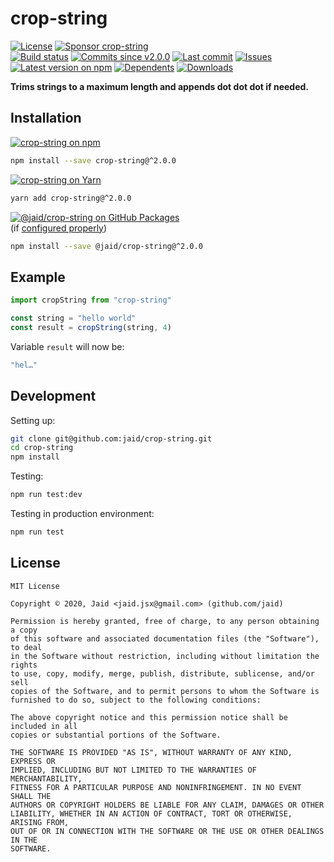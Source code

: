 # crop-string


<a href="https://raw.githubusercontent.com/jaid/crop-string/master/license.txt"><img src="https://img.shields.io/github/license/jaid/crop-string?style=flat-square" alt="License"/></a> <a href="https://github.com/sponsors/jaid"><img src="https://img.shields.io/badge/<3-Sponsor-FF45F1?style=flat-square" alt="Sponsor crop-string"/></a>  
<a href="https://actions-badge.atrox.dev/jaid/crop-string/goto"><img src="https://img.shields.io/endpoint.svg?style=flat-square&url=https%3A%2F%2Factions-badge.atrox.dev%2Fjaid%2Fcrop-string%2Fbadge" alt="Build status"/></a> <a href="https://github.com/jaid/crop-string/commits"><img src="https://img.shields.io/github/commits-since/jaid/crop-string/v2.0.0?style=flat-square&logo=github" alt="Commits since v2.0.0"/></a> <a href="https://github.com/jaid/crop-string/commits"><img src="https://img.shields.io/github/last-commit/jaid/crop-string?style=flat-square&logo=github" alt="Last commit"/></a> <a href="https://github.com/jaid/crop-string/issues"><img src="https://img.shields.io/github/issues/jaid/crop-string?style=flat-square&logo=github" alt="Issues"/></a>  
<a href="https://npmjs.com/package/crop-string"><img src="https://img.shields.io/npm/v/crop-string?style=flat-square&logo=npm&label=latest%20version" alt="Latest version on npm"/></a> <a href="https://github.com/jaid/crop-string/network/dependents"><img src="https://img.shields.io/librariesio/dependents/npm/crop-string?style=flat-square&logo=npm" alt="Dependents"/></a> <a href="https://npmjs.com/package/crop-string"><img src="https://img.shields.io/npm/dm/crop-string?style=flat-square&logo=npm" alt="Downloads"/></a>

**Trims strings to a maximum length and appends dot dot dot if needed.**





## Installation

<a href="https://npmjs.com/package/crop-string"><img src="https://img.shields.io/badge/npm-crop--string-C23039?style=flat-square&logo=npm" alt="crop-string on npm"/></a>

```bash
npm install --save crop-string@^2.0.0
```

<a href="https://yarnpkg.com/package/crop-string"><img src="https://img.shields.io/badge/Yarn-crop--string-2F8CB7?style=flat-square&logo=yarn&logoColor=white" alt="crop-string on Yarn"/></a>

```bash
yarn add crop-string@^2.0.0
```

<a href="https://github.com/jaid/crop-string/packages"><img src="https://img.shields.io/badge/GitHub Packages-@jaid/crop--string-24282e?style=flat-square&logo=github" alt="@jaid/crop-string on GitHub Packages"/></a>  
(if [configured properly](https://help.github.com/en/github/managing-packages-with-github-packages/configuring-npm-for-use-with-github-packages))

```bash
npm install --save @jaid/crop-string@^2.0.0
```



## Example

```javascript
import cropString from "crop-string"

const string = "hello world"
const result = cropString(string, 4)
```

Variable `result` will now be:

```javascript
"hel…"
```













## Development



Setting up:
```bash
git clone git@github.com:jaid/crop-string.git
cd crop-string
npm install
```
Testing:
```bash
npm run test:dev
```
Testing in production environment:
```bash
npm run test
```


## License
```text
MIT License

Copyright © 2020, Jaid <jaid.jsx@gmail.com> (github.com/jaid)

Permission is hereby granted, free of charge, to any person obtaining a copy
of this software and associated documentation files (the "Software"), to deal
in the Software without restriction, including without limitation the rights
to use, copy, modify, merge, publish, distribute, sublicense, and/or sell
copies of the Software, and to permit persons to whom the Software is
furnished to do so, subject to the following conditions:

The above copyright notice and this permission notice shall be included in all
copies or substantial portions of the Software.

THE SOFTWARE IS PROVIDED "AS IS", WITHOUT WARRANTY OF ANY KIND, EXPRESS OR
IMPLIED, INCLUDING BUT NOT LIMITED TO THE WARRANTIES OF MERCHANTABILITY,
FITNESS FOR A PARTICULAR PURPOSE AND NONINFRINGEMENT. IN NO EVENT SHALL THE
AUTHORS OR COPYRIGHT HOLDERS BE LIABLE FOR ANY CLAIM, DAMAGES OR OTHER
LIABILITY, WHETHER IN AN ACTION OF CONTRACT, TORT OR OTHERWISE, ARISING FROM,
OUT OF OR IN CONNECTION WITH THE SOFTWARE OR THE USE OR OTHER DEALINGS IN THE
SOFTWARE.
```
